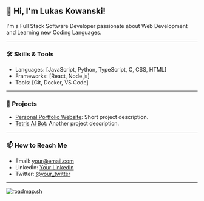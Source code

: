 
## 👋 Hi, I'm Lukas Kowanski!

I'm a Full Stack Software Developer passionate about Web Development and Learning new Coding Languages. 

---

### 🛠️ Skills & Tools
- Languages: [JavaScript, Python, TypeScript, C, CSS, HTML]
- Frameworks: [React, Node.js]
- Tools: [Git, Docker, VS Code]

---

### 🚀 Projects
- [Personal Portfolio Website](project-link): Short project description.
- [Tetris AI Bot](project-link): Another project description.

---


### 📫 How to Reach Me
- Email: your@email.com
- LinkedIn: [Your LinkedIn](your-link)
- Twitter: [@your_twitter](your-link)

---


[![roadmap.sh](https://roadmap.sh/card/tall/6871a78f3ed27010bdc7f123?variant=dark)](https://roadmap.sh)

<!--
**lukaskowanski/lukaskowanski** is a ✨ _special_ ✨ repository because its `README.md` (this file) appears on your GitHub profile.
-->

